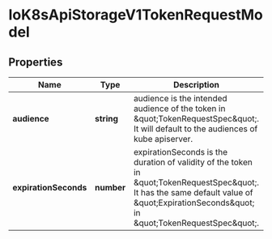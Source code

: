 # IoK8sApiStorageV1TokenRequestModel

## Properties

Name | Type | Description | Notes
------------ | ------------- | ------------- | -------------
**audience** | **string** | audience is the intended audience of the token in \&quot;TokenRequestSpec\&quot;. It will default to the audiences of kube apiserver. | [default to undefined]
**expirationSeconds** | **number** | expirationSeconds is the duration of validity of the token in \&quot;TokenRequestSpec\&quot;. It has the same default value of \&quot;ExpirationSeconds\&quot; in \&quot;TokenRequestSpec\&quot;. | [optional] [default to undefined]


